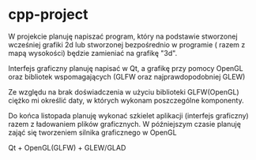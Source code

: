 # cpp-project

W projekcie planuję napiszać program, który na podstawie stworzonej wcześniej grafiki 2d lub stworzonej bezpośrednio w programie ( razem z mapą wysokości) będzie zamieniać na grafikę "3d".

Interfejs graficzny planuję napisać w Qt, a grafikę przy pomocy OpenGL oraz bibliotek wspomagających (GLFW oraz najprawdopodobniej GLEW)

Ze względu na brak doświadczenia w użyciu biblioteki GLFW(OpenGL) ciężko mi określić daty, w których wykonam poszczególne komponenty.

Do końca listopada planuję wykonać szkielet aplikacji (interfejs graficzny) razem z ładowaniem plików graficznych.
W późniejszym czasie planuję zająć się tworzeniem silnika graficznego w OpenGL 


Qt + OpenGL(GLFW) + GLEW/GLAD
